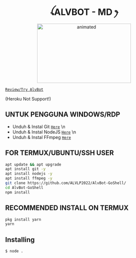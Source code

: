 <h1 align="center">ꪶALVBOT - MD ꫂ<br></h1>
<p align="center">
<img src="https://github.com/ALVLP2022/AlvBot-GoShell/blob/main/media/WhatsApp-Video-2022-10-25-at-164.gif" alt="animated" width="300" height="190" />
</p>



[`Review/Try AlvBot`](wa.me/6285727790018)
</p>


(Heroku Not Support!)

## UNTUK PENGGUNA WINDOWS/RDP

* Unduh & Instal Git      [`Here`](https://git-scm.com/downloads)
\n
* Unduh & Instal NodeJS   [`Here`](https://nodejs.org/en/download)
\n
* Unduh & Instal FFmpeg   [`Here`](https://ffmpeg.org/download.html)


## FOR TERMUX/UBUNTU/SSH USER

```bash
apt update && apt upgrade
apt install git -y
apt install nodejs -y
apt install ffmpeg -y
git clone https://github.com/ALVLP2022/AlvBot-GoShell/
cd AlvBot-GoShell
npm install
```

## RECOMMENDED INSTALL ON TERMUX

```bash
pkg install yarn
yarn
```

## Installing
```bash
$ node .
```

